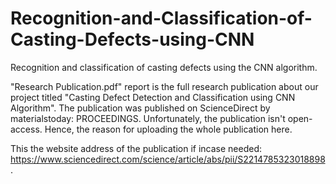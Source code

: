 # Recognition-and-Classification-of-Casting-Defects-using-CNN
Recognition and classification of casting defects using the CNN algorithm.

"Research Publication.pdf" report is the full research publication about our project titled "Casting Defect Detection and Classification using CNN Algorithm". The publication was published on ScienceDirect by materialstoday: PROCEEDINGS. Unfortunately, the publication isn't open-access. Hence, the reason for uploading the whole publication here. 

This the website address of the publication if incase needed: https://www.sciencedirect.com/science/article/abs/pii/S2214785323018898.
